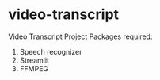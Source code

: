 # video-transcript
Video Transcript Project
Packages required:
1) Speech recognizer
2) Streamlit
3) FFMPEG 
